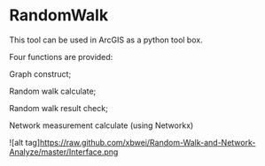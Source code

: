 RandomWalk
==========
This tool can be used in ArcGIS as a python tool box.

Four functions are provided:

  Graph construct; 

  Random walk calculate;

  Random walk result check;

  Network measurement calculate (using Networkx)

![alt tag]https://raw.github.com/xbwei/Random-Walk-and-Network-Analyze/master/Interface.png
